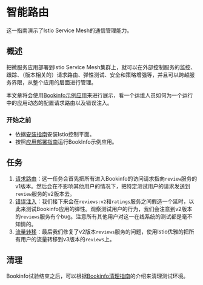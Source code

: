 # 智能路由

这一指南演示了Istio Service Mesh的通信管理能力。

## 概述

把微服务应用部署到Istio Service Mesh集群上，就可以在外部控制服务的监控、跟踪、（版本相关的）请求路由、弹性测试、安全和策略增强等，并且可以跨越服务界限，从整个应用的层面进行管理。

本文章将会使用[Bookinfo示例应用](bookinfo.html)来进行展示，看一个运维人员如何为一个运行中的应用动态的配置请求路由以及错误注入。

### 开始之前

- 依据[安装指南](../setup/)安装Istio控制平面。
- 按照[应用部署指南](bookinfo.html#deploying-the-application)运行BookInfo示例应用。

## 任务

1. [请求路由](../tasks/traffic-management/request-routing.html)：这一任务会首先把所有进入Bookinfo的访问请求指向`review`服务的v1版本。然后会在不影响其他用户的情况下，把特定测试用户的请求发送到`review`服务的v2版本去。
2. [错误注入](../tasks/traffic-management/fault-injection.html)：我们接下来会在`reviews:v2`和`ratings`服务之间假造一个延时，以此来测试Bookinfo应用的弹性。观察测试用户的行为，我们会注意到v2版本的`reviews`服务有个bug。注意所有其他用户对这一在线系统的测试都是毫不知情的。
3. [流量转移](../tasks/traffic-management/traffic-shifting.html)：最后我们修复了v2版本`reviews`服务的问题，使用Istio优雅的把所有用户的流量转移到v3版本的`reviews`上。

## 清理

Bookinfo试验结束之后，可以根据[Bookinfo清理指南](bookinfo.html#cleanup)的介绍来清理测试环境。
